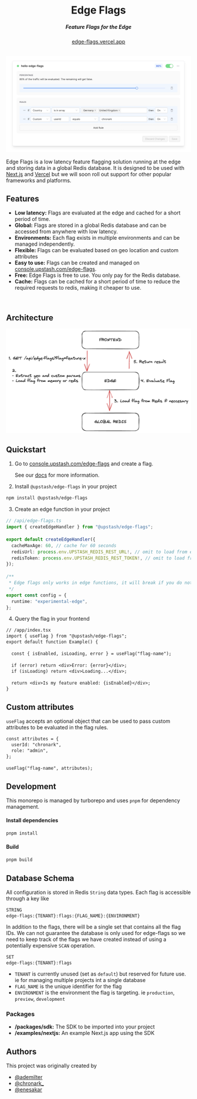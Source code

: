 <div align="center">
    <h1 align="center">Edge Flags</h1>
    <h5>Feature Flags for the Edge</h5>
</div>

<div align="center">
  <a href="https://edge-flags.vercel.app/">edge-flags.vercel.app</a>
</div>
<br/>

![Arch](img/flag.png)


Edge Flags is a low latency feature flagging solution running at the edge and storing data in a global Redis database. It is designed to be used with [Next.js](https://nextjs.org) and [Vercel](https://vercel.com) but we will soon roll out support for other popular frameworks and platforms.


## Features

- **Low latency:** Flags are evaluated at the edge and cached for a short period of time.
- **Global:** Flags are stored in a global Redis database and can be accessed from anywhere with low latency.
- **Environments:** Each flag exists in multiple environments and can be managed independently.
- **Flexible:** Flags can be evaluated based on geo location and custom attributes 
- **Easy to use:** Flags can be created and managed on [console.upstash.com/edge-flags](https://console.upstash.com/edge-flags).
- **Free:** Edge Flags is free to use. You only pay for the Redis database.
- **Cache:** Flags can be cached for a short period of time to reduce the required requests to redis, making it cheaper to use.

<br/>

## Architecture

![Arch](img/simple.png)

## Quickstart

1. Go to
   [console.upstash.com/edge-flags](https://console.upstash.com/edge-flags) and
   create a flag.

   See our [docs](https://docs.upstash.com/redis/sdks/edge-flags/overview) for more information.

2. Install `@upstash/edge-flags` in your project

```bash
npm install @upstash/edge-flags
```

3. Create an edge function in your project

```ts
// /api/edge-flags.ts
import { createEdgeHandler } from "@upstash/edge-flags";

export default createEdgeHandler({
  cacheMaxAge: 60, // cache for 60 seconds
  redisUrl: process.env.UPSTASH_REDIS_REST_URL!, // omit to load from env automatically
  redisToken: process.env.UPSTASH_REDIS_REST_TOKEN!, // omit to load from env automatically
});

/**
 * Edge flags only works in edge functions, it will break if you do not set the runtime
 */
export const config = {
  runtime: "experimental-edge",
};
```
4. Query the flag in your frontend

```tsx
// /app/index.tsx
import { useFlag } from "@upstash/edge-flags";
export default function Example() {

  const { isEnabled, isLoading, error } = useFlag("flag-name");
  
  if (error) return <div>Error: {error}</div>;
  if (isLoading) return <div>Loading...</div>;
  
  return <div>Is my feature enabled: {isEnabled}</div>;
}
```

## Custom attributes

`useFlag` accepts an optional object that can be used to pass custom attributes
to be evaluated in the flag rules.

```tsx
const attributes = {
  userId: "chronark",
  role: "admin",
};

useFlag("flag-name", attributes);
```


## Development

This monorepo is managed by turborepo and uses `pnpm` for dependency management.

#### Install dependencies

```bash
pnpm install
```

#### Build

```bash
pnpm build
```


## Database Schema

All configuration is stored in Redis `String` data types. Each flag is
accessible through a key like

```
STRING
edge-flags:{TENANT}:flags:{FLAG_NAME}:{ENVIRONMENT}
```

In addition to the flags, there will be a single set that contains all the flag IDs. We can not guarantee the database is only used for edge-flags so we need to keep track of the flags we have created instead of using a potentially expensive
`SCAN` operation.

```
SET 
edge-flags:{TENANT}:flags
```

- `TENANT` is currently unused (set as `default`) but reserved for future use.
  ie for managing multiple projects int a single database
- `FLAG_NAME` is the unique identifier for the flag
- `ENVIRONMENT` is the environment the flag is targeting. ie `production`,
  `preview`, `development`

### Packages

- **/packages/sdk:** The SDK to be imported into your project
- **/examples/nextjs:** An example Next.js app using the SDK

## Authors

This project was originally created by

- [@ademilter](https://twitter.com/ademilter)
- [@chronark_](https://twitter.com/chronark_)
- [@enesakar](https://twitter.com/enesakar)
